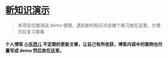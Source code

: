 
# [新知识演示](https://github.com/xiaodongxier/demo)

> 本项目仅做测试 demo 使用，遇到新的知识点会做个练习放在这里，方便日后复习查看

#### 个人博客 [小东西儿](http://xiaodongxier.com/) 不定期的更新文章，让自己有所收获，博客内容中的案例也尽量写成 demo 然后放在这里。


<div>
<style>
.page-header {
height: 100vh;
}

body {
background: red;
}

</style>
</div>

